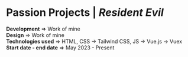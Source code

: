 # Passion Projects | _Resident Evil_
**Development** => Work of mine  
**Design** => Work of mine  
**Technologies used** => HTML, CSS -> Tailwind CSS, JS -> Vue.js -> Vuex  
**Start date - end date** => May 2023 - Present
